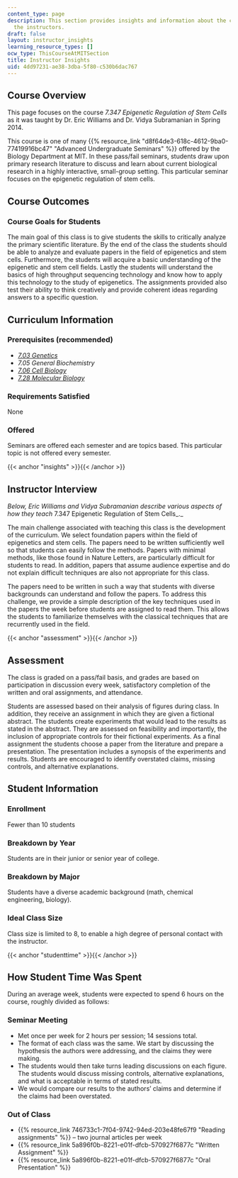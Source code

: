 ```yaml
---
content_type: page
description: This section provides insights and information about the course from
  the instructors.
draft: false
layout: instructor_insights
learning_resource_types: []
ocw_type: ThisCourseAtMITSection
title: Instructor Insights
uid: 4dd97231-ae38-3dba-5f80-c530b6dac767
---
```

## Course Overview

This page focuses on the course _7.347 Epigenetic Regulation of Stem Cells_ as it was taught by Dr. Eric Williams and Dr. Vidya Subramanian in Spring 2014.

This course is one of many {{% resource_link "d8f64de3-618c-4612-9ba0-77419916bc47" "Advanced Undergraduate Seminars" %}} offered by the Biology Department at MIT. In these pass/fail seminars, students draw upon primary research literature to discuss and learn about current biological research in a highly interactive, small-group setting. This particular seminar focuses on the epigenetic regulation of stem cells.

## Course Outcomes

### Course Goals for Students

The main goal of this class is to give students the skills to critically analyze the primary scientific literature. By the end of the class the students should be able to analyze and evaluate papers in the field of epigenetics and stem cells. Furthermore, the students will acquire a basic understanding of the epigenetic and stem cell fields. Lastly the students will understand the basics of high throughput sequencing technology and know how to apply this technology to the study of epigenetics. The assignments provided also test their ability to think creatively and provide coherent ideas regarding answers to a specific question.

## Curriculum Information

### Prerequisites (recommended)

- [_7.03 Genetics_](/courses/7-03-genetics-fall-2004)
- _7.05 General Biochemistry_
- [_7.06 Cell Biology_](/courses/7-06-cell-biology-spring-2007)
- [_7.28 Molecular Biology_](/courses/7-28-molecular-biology-spring-2005)

### Requirements Satisfied

None

### Offered

Seminars are offered each semester and are topics based. This particular topic is not offered every semester.

{{< anchor "insights" >}}{{< /anchor >}}

## Instructor Interview

_Below, Eric Williams and Vidya Subramanian describe various aspects of how they teach_ 7.347 Epigenetic Regulation of Stem Cells_._

The main challenge associated with teaching this class is the development of the curriculum. We select foundation papers within the field of epigenetics and stem cells. The papers need to be written sufficiently well so that students can easily follow the methods. Papers with minimal methods, like those found in Nature Letters, are particularly difficult for students to read. In addition, papers that assume audience expertise and do not explain difficult techniques are also not appropriate for this class.

The papers need to be written in such a way that students with diverse backgrounds can understand and follow the papers. To address this challenge, we provide a simple description of the key techniques used in the papers the week before students are assigned to read them. This allows the students to familiarize themselves with the classical techniques that are recurrently used in the field.

{{< anchor "assessment" >}}{{< /anchor >}}

## Assessment

The class is graded on a pass/fail basis, and grades are based on participation in discussion every week, satisfactory completion of the written and oral assignments, and attendance.

Students are assessed based on their analysis of figures during class. In addition, they receive an assignment in which they are given a fictional abstract. The students create experiments that would lead to the results as stated in the abstract. They are assessed on feasibility and importantly, the inclusion of appropriate controls for their fictional experiments. As a final assignment the students choose a paper from the literature and prepare a presentation. The presentation includes a synopsis of the experiments and results. Students are encouraged to identify overstated claims, missing controls, and alternative explanations.

## Student Information

### Enrollment

Fewer than 10 students

### Breakdown by Year

Students are in their junior or senior year of college.

### Breakdown by Major

Students have a diverse academic background (math, chemical engineering, biology).

### Ideal Class Size

Class size is limited to 8, to enable a high degree of personal contact with the instructor.

{{< anchor "studenttime" >}}{{< /anchor >}}

## How Student Time Was Spent

During an average week, students were expected to spend 6 hours on the course, roughly divided as follows:

### Seminar Meeting

- Met once per week for 2 hours per session; 14 sessions total.
- The format of each class was the same. We start by discussing the hypothesis the authors were addressing, and the claims they were making.
- The students would then take turns leading discussions on each figure. The students would discuss missing controls, alternative explanations, and what is acceptable in terms of stated results.
- We would compare our results to the authors’ claims and determine if the claims had been overstated.

### Out of Class

- {{% resource_link 746733c1-7f04-9742-94ed-203e48fe67f9 "Reading assignments" %}} – two journal articles per week
- {{% resource_link 5a896f0b-8221-e01f-dfcb-570927f6877c "Written Assignment" %}}
- {{% resource_link 5a896f0b-8221-e01f-dfcb-570927f6877c "Oral Presentation" %}}